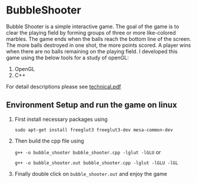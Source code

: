 # BubbleShooter
Bubble Shooter is a simple interactive game. The goal of the game is to clear the playing field by forming groups of three or more like-colored marbles. The game ends when the balls reach the bottom line of the screen. The more balls destroyed in one shot, the more points scored. A player wins when there are no balls remaining on the playing field. I developed this game using the below tools for a study of openGL:

1. OpenGL
2. C++

For detail descriptions please see [technical.pdf](technical_doc.pdf)

## Environment Setup and run the game on linux
1. First install necessary packages using 

    ```sudo apt-get install freeglut3 freeglut3-dev mesa-common-dev```

2. Then build the cpp file using

    ```g++ -o bubble_shooter bubble_shooter.cpp -lglut -lGLU```
  or

    ```g++ -o bubble_shooter.out bubble_shooter.cpp -lglut -lGLU -lGL```

3. Finally double click on `bubble_shooter.out` and enjoy the game
